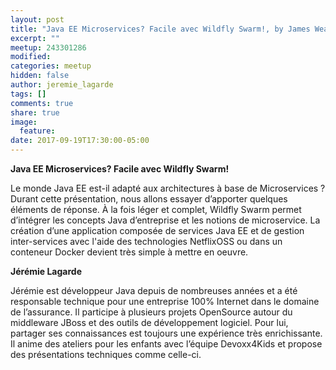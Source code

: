 ```yaml
---
layout: post
title: "Java EE Microservices? Facile avec Wildfly Swarm!, by James Weaver"
excerpt: ""
meetup: 243301286
modified:
categories: meetup
hidden: false
author: jeremie_lagarde
tags: []
comments: true
share: true
image:
  feature:
date: 2017-09-19T17:30:00-05:00
---
```


__Java EE Microservices? Facile avec Wildfly Swarm!__

Le monde Java EE est-il adapté aux architectures à base de Microservices ? 
Durant cette présentation, nous allons essayer d’apporter quelques éléments de réponse. 
À la fois léger et complet, Wildfly Swarm permet d’intégrer les concepts Java d’entreprise et les notions de microservice. 
La création d’une application composée de services Java EE et de gestion inter-services avec l'aide des technologies NetflixOSS ou dans un conteneur Docker devient très simple à mettre en oeuvre.

__Jérémie Lagarde__

Jérémie est développeur Java depuis de nombreuses années et a été responsable technique pour une entreprise 100% Internet dans le domaine de l’assurance. 
Il participe à plusieurs projets OpenSource autour du middleware JBoss et des outils de développement logiciel. 
Pour lui, partager ses connaissances est toujours une expérience très enrichissante. 
Il anime des ateliers pour les enfants avec l’équipe Devoxx4Kids et propose des présentations techniques comme celle-ci.
